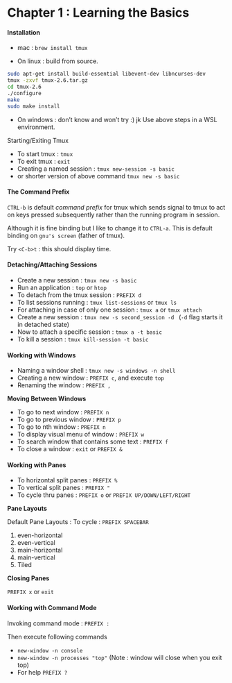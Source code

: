 # Chapter 1 : Learning the Basics

#### Installation

- mac : `brew install tmux`

- On linux : build from source.

````bash
sudo apt-get install build-essential libevent-dev libncurses-dev
tmux -zxvf tmux-2.6.tar.gz
cd tmux-2.6
./configure
make
sudo make install
````

- On windows : don’t know and won’t try :) jk Use above steps in a WSL environment.

Starting/Exiting Tmux

- To start tmux : `tmux`
- To exit tmux : `exit`
- Creating a named session : `tmux new-session -s basic`
- or shorter version of above command `tmux new -s basic`

#### The Command Prefix

`CTRL-b` is default *command prefix* for tmux which sends signal to tmux to act on keys pressed subsequently rather than the running program in session.

Although it is fine binding but I like to change it to `CTRL-a`. This is default binding on `gnu's screen` (father of tmux).

Try `<C-b>t` : this should display time. 

#### Detaching/Attaching Sessions

- Create a new session : `tmux new -s basic`
- Run an application : `top` or `htop`
- To detach from the tmux session : `PREFIX d`
- To list sessions running : `tmux list-sessions` or `tmux ls`
- For attaching in case of  only one session : `tmux a` or `tmux attach` 
- Create a new session : `tmux new -s second_session -d ` (`-d` flag starts it in detached state)
- Now to attach a specific session : `tmux a -t basic`
- To kill a session : `tmux kill-session -t basic`

#### Working with Windows

- Naming a window shell : `tmux new -s windows -n shell`
- Creating a new window : `PREFIX c`, and execute `top`
- Renaming the window : `PREFIX ,`

**Moving Between Windows**

- To go to next window : `PREFIX n`
- To go to previous window : `PREFIX p`
- To go to nth window : `PREFIX n`
- To display visual menu of window : `PREFIX w`
- To search window that contains some text : `PREFIX f`
- To close a window : `exit` or `PREFIX &`

#### Working with Panes

- To horizontal split panes : `PREFIX %`
- To vertical split panes : `PREFIX "`
- To cycle thru panes : `PREFIX o` or `PREFIX UP/DOWN/LEFT/RIGHT`

**Pane Layouts** 

Default Pane Layouts :  To cycle  : `PREFIX SPACEBAR`

1. even-horizontal
2. even-vertical
3. main-horizontal
4. main-vertical
5. Tiled

**Closing Panes**

`PREFIX x` or `exit`

#### Working with Command Mode

Invoking command mode : `PREFIX :`

Then execute following commands

- `new-window -n console`
- `new-window -n processes "top"` (Note : window will close when you exit top)
- For help `PREFIX ?`